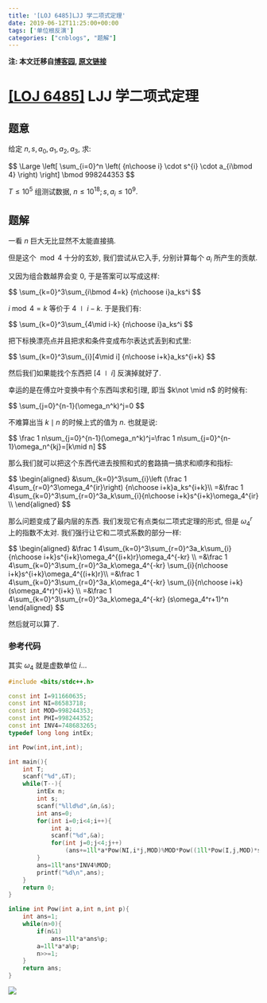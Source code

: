 ```yaml
---
title: '[LOJ 6485]LJJ 学二项式定理'
date: 2019-06-12T11:25:00+00:00
tags: ['单位根反演']
categories: ["cnblogs", "题解"]
---
```

**注: 本文迁移自[博客园](https://rvalue.cnblogs.com), [原文链接](http://www.cnblogs.com/rvalue/archive/2019/06/12/11011699.html)**

# [[LOJ 6485]](https://loj.ac/problem/6485) LJJ 学二项式定理

## 题意

给定 $n,s,a_0,a_1,a_2,a_3$, 求:

<div>
$$
\Large \left[ \sum_{i=0}^n \left( {n\choose i} \cdot s^{i} \cdot a_{i\bmod 4} \right)     \right] \bmod 998244353
$$
</div>

$T\le 10^5$ 组测试数据, $n\le 10^{18};s,a_i\le 10^9$.

## 题解

一看 $n$ 巨大无比显然不太能直接搞.

但是这个 $\bmod 4$ 十分的玄妙, 我们尝试从它入手, 分别计算每个 $a_i$ 所产生的贡献.

又因为组合数越界会变 $0$, 于是答案可以写成这样:

<div>
$$
\sum_{k=0}^3\sum_{i\bmod 4=k} {n\choose i}a_ks^i
$$
</div>

$i\bmod 4=k$ 等价于 $4\mid i-k$. 于是我们有:

<div>
$$
\sum_{k=0}^3\sum_{4\mid i-k} {n\choose i}a_ks^i
$$
</div>

把下标换漂亮点并且把求和条件变成布尔表达式丢到和式里:

<div>
$$
\sum_{k=0}^3\sum_{i}[4\mid i] {n\choose i+k}a_ks^{i+k}
$$
</div>

然后我们如果能找个东西把 $[4\mid i]$ 反演掉就好了.

幸运的是在傅立叶变换中有个东西叫求和引理, 即当 $k\not \mid n$ 的时候有:

<div>
$$
\sum_{j=0}^{n-1}(\omega_n^k)^j=0
$$
</div>

不难算出当 $k\mid n$ 的时候上式的值为 $n$. 也就是说:

<div>
$$
\frac 1 n\sum_{j=0}^{n-1}(\omega_n^k)^j=\frac 1 n\sum_{j=0}^{n-1}\omega_n^{kj}=[k\mid n]
$$
</div>

那么我们就可以把这个东西代进去按照和式的套路搞一搞求和顺序和指标:

<div>
$$
\begin{aligned}
&\sum_{k=0}^3\sum_{i}\left (\frac 1 4\sum_{r=0}^3\omega_4^{ir}\right) {n\choose i+k}a_ks^{i+k}\\
=&\frac 1 4\sum_{k=0}^3\sum_{r=0}^3a_k\sum_{i}{n\choose i+k}s^{i+k}\omega_4^{ir} \\
\end{aligned}
$$
</div>

那么问题变成了最内层的东西. 我们发现它有点类似二项式定理的形式, 但是 $\omega_4^r$ 上的指数不太对. 我们强行让它和二项式系数的部分一样:

<div>
$$
\begin{aligned}
&\frac 1 4\sum_{k=0}^3\sum_{r=0}^3a_k\sum_{i}{n\choose i+k}s^{i+k}\omega_4^{(i+k)r}\omega_4^{-kr} \\
=&\frac 1 4\sum_{k=0}^3\sum_{r=0}^3a_k\omega_4^{-kr} \sum_{i}{n\choose i+k}s^{i+k}\omega_4^{(i+k)r}\\
=&\frac 1 4\sum_{k=0}^3\sum_{r=0}^3a_k\omega_4^{-kr} \sum_{i}{n\choose i+k}(s\omega_4^r)^{i+k} \\
=&\frac 1 4\sum_{k=0}^3\sum_{r=0}^3a_k\omega_4^{-kr} (s\omega_4^r+1)^n
\end{aligned}
$$
</div>

然后就可以算了.

### 参考代码

<span class="covered">其实 $\omega_4$ 就是虚数单位 $i$...</span>

```cpp
#include <bits/stdc++.h>

const int I=911660635;
const int NI=86583718;
const int MOD=998244353;
const int PHI=998244352;
const int INV4=748683265;
typedef long long intEx;

int Pow(int,int,int);

int main(){
	int T;
	scanf("%d",&T);
	while(T--){
		intEx n;
		int s;
		scanf("%lld%d",&n,&s);
		int ans=0;
		for(int i=0;i<4;i++){
			int a;
			scanf("%d",&a);
			for(int j=0;j<4;j++)
				(ans+=1ll*a*Pow(NI,i*j,MOD)%MOD*Pow((1ll*Pow(I,j,MOD)*s+1)%MOD,n%PHI,MOD)%MOD)%=MOD;
		}
		ans=1ll*ans*INV4%MOD;
		printf("%d\n",ans);
	}
	return 0;
}

inline int Pow(int a,int n,int p){
	int ans=1;
	while(n>0){
		if(n&1)
			ans=1ll*a*ans%p;
		a=1ll*a*a%p;
		n>>=1;
	}
	return ans;
}

```

![](https://pic.rvalue.moe/2021/08/02/399ed53bd5557.jpg)
